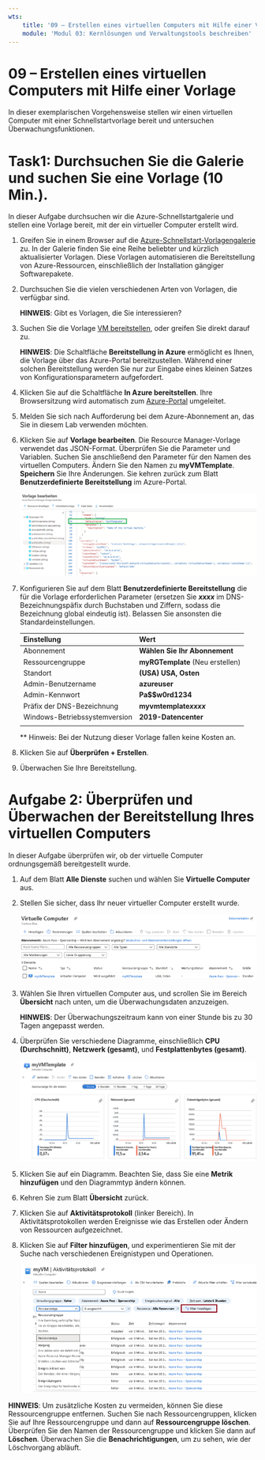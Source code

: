 ```yaml
---
wts:
    title: '09 – Erstellen eines virtuellen Computers mit Hilfe einer Vorlage (10 Min.)'
    module: 'Modul 03: Kernlösungen und Verwaltungstools beschreiben'
---
```

# 09 – Erstellen eines virtuellen Computers mit Hilfe einer Vorlage

In dieser exemplarischen Vorgehensweise stellen wir einen virtuellen Computer mit einer Schnellstartvorlage bereit und untersuchen Überwachungsfunktionen.

# Task1: Durchsuchen Sie die Galerie und suchen Sie eine Vorlage (10 Min.).

In dieser Aufgabe durchsuchen wir die Azure-Schnellstartgalerie und stellen eine Vorlage bereit, mit der ein virtueller Computer erstellt wird. 

1. Greifen Sie in einem Browser auf die [Azure-Schnellstart-Vorlagengalerie](https://azure.microsoft.com/resources/templates?azure-portal=true) zu. In der Galerie finden Sie eine Reihe beliebter und kürzlich aktualisierter Vorlagen. Diese Vorlagen automatisieren die Bereitstellung von Azure-Ressourcen, einschließlich der Installation gängiger Softwarepakete.

2. Durchsuchen Sie die vielen verschiedenen Arten von Vorlagen, die verfügbar sind. 

    **HINWEIS**: Gibt es Vorlagen, die Sie interessieren?

3. Suchen Sie die Vorlage [VM bereitstellen](https://azure.microsoft.com/resources/templates/101-vm-simple-windows?azure-portal=true), oder greifen Sie direkt darauf zu.

    **HINWEIS**: Die Schaltfläche **Bereitstellung in Azure** ermöglicht es Ihnen, die Vorlage über das Azure-Portal bereitzustellen. Während einer solchen Bereitstellung werden Sie nur zur Eingabe eines kleinen Satzes von Konfigurationsparametern aufgefordert. 

4. Klicken Sie auf die Schaltfläche **In Azure bereitstellen**. Ihre Browsersitzung wird automatisch zum [Azure-Portal](http://portal.azure.com/) umgeleitet.

5. Melden Sie sich nach Aufforderung bei dem Azure-Abonnement an, das Sie in diesem Lab verwenden möchten.

6. Klicken Sie auf **Vorlage bearbeiten**. Die Resource Manager-Vorlage verwendet das JSON-Format. Überprüfen Sie die Parameter und Variablen.  Suchen Sie anschließend den Parameter für den Namen des virtuellen Computers. Ändern Sie den Namen zu **myVMTemplate**. **Speichern** Sie Ihre Änderungen. Sie kehren zurück zum Blatt **Benutzerdefinierte Bereitstellung** im Azure-Portal.

    ![Screenshot der Vorlage mit der hervorgehobenen Änderung des VM-Namens.](../images/0901.png)

7. Konfigurieren Sie auf dem Blatt **Benutzerdefinierte Bereitstellung** die für die Vorlage erforderlichen Parameter (ersetzen Sie ***xxxx*** im DNS-Bezeichnungspäfix durch Buchstaben und Ziffern, sodass die Bezeichnung global eindeutig ist). Belassen Sie ansonsten die Standardeinstellungen. 

    | Einstellung| Wert|
    |----|----|
    | Abonnement | **Wählen Sie Ihr Abonnement**|
    | Ressourcengruppe | **myRGTemplate** (Neu erstellen) |
    | Standort | **(USA) USA, Osten** |
    | Admin-Benutzername | **azureuser** |
    | Admin-Kennwort | **Pa$$w0rd1234** |
    | Präfix der DNS-Bezeichnung | **myvmtemplate*xxxx*** |
    | Windows-Betriebssystemversion | **2019-Datencenter** |
    | | |
    
    ** Hinweis: Bei der Nutzung dieser Vorlage fallen keine Kosten an.

9. Klicken Sie auf **Überprüfen + Erstellen**.

10. Überwachen Sie Ihre Bereitstellung. 

# Aufgabe 2: Überprüfen und Überwachen der Bereitstellung Ihres virtuellen Computers

In dieser Aufgabe überprüfen wir, ob der virtuelle Computer ordnungsgemäß bereitgestellt wurde. 

1. Auf dem Blatt **Alle Dienste** suchen und wählen Sie **Virtuelle Computer** aus.

2. Stellen Sie sicher, dass Ihr neuer virtueller Computer erstellt wurde. 

    ![Screenshot der Seite „Virtuelle Computer“. Der neue virtuelle Computer wird angezeigt und ausgeführt.](../images/0902.png)

3. Wählen Sie Ihren virtuellen Computer aus, und scrollen Sie im Bereich **Übersicht** nach unten, um die Überwachungsdaten anzuzeigen.

    **HINWEIS**: Der Überwachungszeitraum kann von einer Stunde bis zu 30 Tagen angepasst werden.

4. Überprüfen Sie verschiedene Diagramme, einschließlich **CPU (Durchschnitt)**, **Netzwerk (gesamt)**, und **Festplattenbytes (gesamt)**. 

    ![Screenshot der Überwachungsdiagramme zum virtuellen Computer.](../images/0903.png)

5. Klicken Sie auf ein Diagramm. Beachten Sie, dass Sie eine **Metrik hinzufügen** und den Diagrammtyp ändern können.

6. Kehren Sie zum Blatt **Übersicht** zurück.

7. Klicken Sie auf **Aktivitätsprotokoll** (linker Bereich). In Aktivitätsprotokollen werden Ereignisse wie das Erstellen oder Ändern von Ressourcen aufgezeichnet. 

8. Klicken Sie auf **Filter hinzufügen**, und experimentieren Sie mit der Suche nach verschiedenen Ereignistypen und Operationen. 

    ![Screenshot der Seite „Filter hinzufügen“ mit ausgewähltem Ereignistyp.](../images/0904.png)

**HINWEIS**: Um zusätzliche Kosten zu vermeiden, können Sie diese Ressourcengruppe entfernen. Suchen Sie nach Ressourcengruppen, klicken Sie auf Ihre Ressourcengruppe und dann auf **Ressourcengruppe löschen**. Überprüfen Sie den Namen der Ressourcengruppe und klicken Sie dann auf **Löschen**. Überwachen Sie die **Benachrichtigungen**, um zu sehen, wie der Löschvorgang abläuft.
